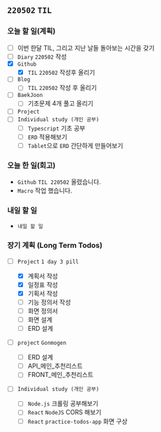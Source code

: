 ## `220502` `TIL`

### 오늘 할 일(계획)

- [ ] 이번 한달 TIL, 그리고 지난 날들 돌아보는 시간을 갖기
- [ ] `Diary` `220502` 작성
- [x] `Github`
  - [x] `TIL` `220502` 작성후 올리기
- [ ] `Blog`
  - [ ] `TIL` `220502` 작성 후 올리기
- [ ] `BaekJoon`
  - [ ] 기초문제 4개 풀고 올리기
- [ ] `Project`
- [ ] `Individual study (개인 공부)`
  - [ ] `Typescript` 기초 공부
  - [ ] `ERD` 적용해보기
  - [ ] `Tablet`으로 `ERD` 간단하게 만들어보기

### 오늘 한 일(회고)

- `Github` `TIL 220502` 올렸습니다.
- `Macro` 작업 했습니다.

### 내일 할 일

- `내일 할 일`

### 장기 계획 (Long Term Todos)

- [ ] `Project` `1 day 3 pill`

  - [x] 계획서 작성
  - [x] 일정표 작성
  - [x] 기획서 작성
  - [ ] 기능 정의서 작성
  - [ ] 화면 정의서
  - [ ] 화면 설계
  - [ ] ERD 설계

- [ ] `project` `Gonmogen`

  - [ ] ERD 설계
  - [ ] API\_메인\_추천리스트
  - [ ] FRONT\_메인\_추천리스트

- [ ] `Individual study (개인 공부)`
  - [ ] `Node.js` 크롤링 공부해보기
  - [ ] `React` `NodeJS` CORS 해보기
  - [ ] `React` `practice-todos-app` 화면 구상
